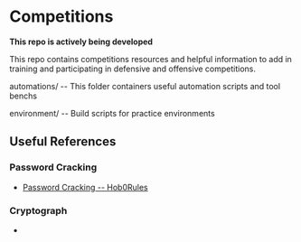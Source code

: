 # Competitions
**This repo is actively being developed**

This repo contains competitions resources and helpful information to add in training and participating in defensive and offensive competitions.

automations/ -- This folder containers useful automation scripts and tool benchs

environment/ -- Build scripts for practice environments

## Useful References

### Password Cracking
- [Password Cracking -- Hob0Rules](https://github.com/praetorian-inc/Hob0Rules)


### Cryptograph
- []()
